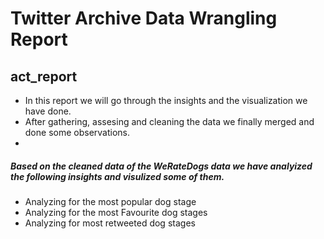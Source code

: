 # Twitter Archive Data Wrangling Report
## act_report
- In this report we will go through the insights and the visualization we have done. 
- After gathering, assesing and cleaning the data we finally merged and done some observations.
- 
##### Based on the cleaned data of the WeRateDogs data we have analyized the following insights and visulized some of them.

- Analyzing for the most popular dog stage
- Analyzing for the most Favourite dog stages
- Analyzing for most retweeted dog stages
